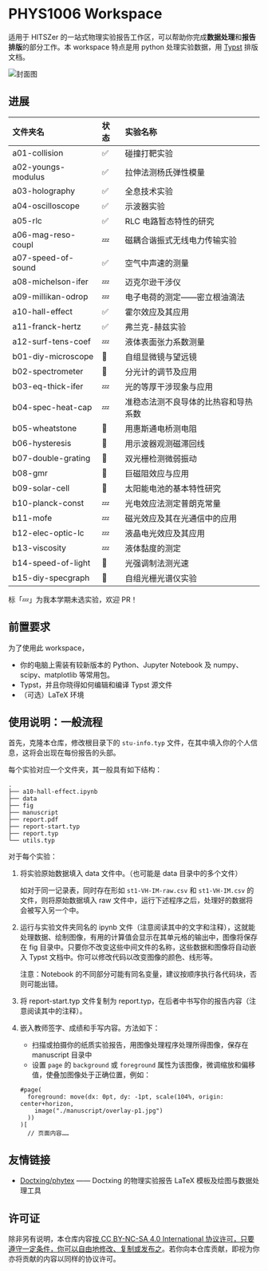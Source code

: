 # PHYS1006 Workspace

适用于 HITSZer 的一站式物理实验报告工作区，可以帮助你完成**数据处理**和**报告排版**的部分工作。本 workspace 特点是用 python 处理实验数据，用 [Typst](https://typst.app/) 排版文档。

![封面图](https://s2.loli.net/2024/04/06/RXS3cLlf9epCvEN.png)

## 进展

| 文件夹名           | 状态 | 实验名称                             |
|:-------------------|:-----|:-------------------------------------|
| a01-collision      | ✅   | 碰撞打靶实验                         |
| a02-youngs-modulus | ✅   | 拉伸法测杨氏弹性模量                 |
| a03-holography     | ✅   | 全息技术实验                         |
| a04-oscilloscope   | ✅   | 示波器实验                           |
| a05-rlc            | ✅   | RLC 电路暂态特性的研究               |
| a06-mag-reso-coupl | 💤   | 磁耦合谐振式无线电力传输实验         |
| a07-speed-of-sound | ✅   | 空气中声速的测量                     |
| a08-michelson-ifer | 💤   | 迈克尔逊干涉仪                       |
| a09-millikan-odrop | 💤   | 电子电荷的测定——密立根油滴法       |
| a10-hall-effect    | ✅   | 霍尔效应及其应用                     |
| a11-franck-hertz   | ✅   | 弗兰克-赫兹实验                      |
| a12-surf-tens-coef | 💤   | 液体表面张力系数测量                 |
| b01-diy-microscope | 🚧   | 自组显微镜与望远镜                   |
| b02-spectrometer   | 🚧   | 分光计的调节及应用                   |
| b03-eq-thick-ifer  | 💤   | 光的等厚干涉现象与应用               |
| b04-spec-heat-cap  | 💤   | 准稳态法测不良导体的比热容和导热系数 |
| b05-wheatstone     | 🚧   | 用惠斯通电桥测电阻                   |
| b06-hysteresis     | 🚧   | 用示波器观测磁滞回线                 |
| b07-double-grating | 🚧   | 双光栅检测微弱振动                   |
| b08-gmr            | 🚧   | 巨磁阻效应与应用                     |
| b09-solar-cell     | 🚧   | 太阳能电池的基本特性研究             |
| b10-planck-const   | 💤   | 光电效应法测定普朗克常量             |
| b11-mofe           | 💤   | 磁光效应及其在光通信中的应用         |
| b12-elec-optic-lc  | 💤   | 液晶电光效应及其应用                 |
| b13-viscosity      | 💤   | 液体黏度的测定                       |
| b14-speed-of-light | 🚧   | 光强调制法测光速                     |
| b15-diy-specgraph  | 🚧   | 自组光栅光谱仪实验                   |


标「💤」为我本学期未选实验，欢迎 PR！

## 前置要求

为了使用此 workspace，

- 你的电脑上需装有较新版本的 Python、Jupyter Notebook 及 numpy、scipy、matplotlib 等常用包。
- Typst，并且你晓得如何编辑和编译 Typst 源文件
- （可选）LaTeX 环境

## 使用说明：一般流程

首先，克隆本仓库，修改根目录下的 `stu-info.typ` 文件，在其中填入你的个人信息，这将会出现在每份报告的头部。

每个实验对应一个文件夹，其一般具有如下结构：
```
.
├── a10-hall-effect.ipynb
├── data
├── fig
├── manuscript
├── report.pdf
├── report-start.typ
├── report.typ
└── utils.typ
```

对于每个实验：

1. 将实验原始数据填入 data 文件中。（也可能是 data 目录中的多个文件）

    如对于同一记录表，同时存在形如 `st1-VH-IM-raw.csv` 和 `st1-VH-IM.csv` 的文件，则将原始数据填入 raw 文件中，运行下述程序之后，处理好的数据将会被写入另一个中。

2. 运行与实验文件夹同名的 ipynb 文件（注意阅读其中的文字和注释），这就能处理数据、绘制图像，有用的计算值会显示在其单元格的输出中，图像将保存在 fig 目录中。只要你不改变这些中间文件的名称，这些数据和图像将自动嵌入 Typst 文档中。你可以修改代码以改变图像的颜色、线形等。

   注意：Notebook 的不同部分可能有同名变量，建议按顺序执行各代码块，否则可能出错。
3. 将 report-start.typ 文件复制为 report.typ，在后者中书写你的报告内容（注意阅读其中的注释）。
   
4. 嵌入教师签字、成绩和手写内容。方法如下：
   - 扫描或拍摄你的纸质实验报告，用图像处理程序处理所得图像，保存在 manuscript 目录中
   - 设置 `page` 的 `background` 或 `foreground` 属性为该图像，微调缩放和偏移值，使叠加图像处于正确位置，例如：
    ```typst
    #page(
      foreground: move(dx: 0pt, dy: -1pt, scale(104%, origin: center+horizon,
        image("./manuscript/overlay-p1.jpg")
      ))
    )[
      // 页面内容……
    ```

## 友情链接

- [Doctxing/phytex](https://github.com/Doctxing/phytex) —— Doctxing 的物理实验报告 LaTeX 模板及绘图与数据处理工具

## 许可证

除非另有说明，本仓库内容[按 CC BY-NC-SA 4.0 International 协议许可，只要遵守一定条件，你可以自由地修改、复制或发布之](https://creativecommons.org/licenses/by-nc-sa/4.0/deed.zh-hans)。若你向本仓库贡献，即视为你亦将贡献的内容以同样的协议许可。

